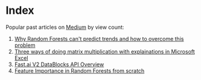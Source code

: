 # Index 

Popular past articles on [Medium](https://medium.com/@amaarora) by view count:
1. [Why Random Forests can't predict trends and how to overcome this problem](https://medium.com/datadriveninvestor/why-wont-time-series-data-and-random-forests-work-very-well-together-3c9f7b271631)
3. [Three ways of doing matrix multiplication with explainations in Microsoft Excel](https://towardsdatascience.com/matrix-multiplication-part2-lesson8-34c9b77855c4)
4. [Fast.ai V2 DataBlocks API Overview](https://medium.com/@amaarora/fastai-v2-datablocks-api-code-overview-a-gentle-introduction-60338a6c9aa)
5. [Feature Importance in Random Forests from scratch](https://medium.com/@amaarora/implementing-feature-importance-in-random-forests-from-scratch-2216e031ff74)